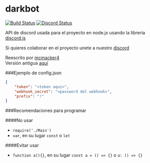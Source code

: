 # darkbot

[![Build Status](https://travis-ci.org/darkaqua/darkbot.svg?branch=master)](https://travis-ci.org/darkaqua/darkbot)
[![Discord Status](https://discordapp.com/api/guilds/244102569729720321/widget.png)](http://darkaqua.net)

API de discord usada para el proyecto en node.js usando la libreria [discord.js](https://discord.js.org/#/docs/main/master/general/welcome)

Si quieres colaborar en el proyecto unete a nuestro [discord](http://darkaqua.net)

Reescrito por [mcmacker4](https://github.com/mcmacker4)<br>
Versión antigua [aquí](https://github.com/darkaqua/darkbot_old)

###Ejemplo de config.json<br>
```json
{
    "token": "<token aqui>",
    "webhook_secret": "<password del webhook>",
    "prefix": "!"
}
```

###Recomendaciones para programar

####No usar

- ``require('./Main')`` 
- ``var``, en su lugar ``const`` o ``let``

####Evitar usar

- ``function a(){}``, en su lugar ``const a = () => {}`` o ``a: () => {}``